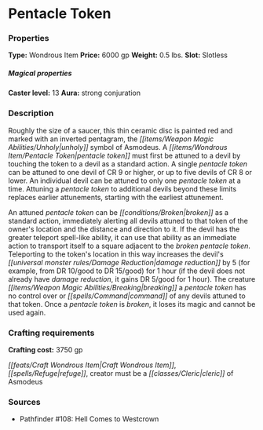 ﻿---
Title: "Pentacle Token"
Type: "Wondrous Item"
Price: "6000 gp"
Weight: "0.5 lbs."
Slot: "Slotless"
Caster level: "13"
Aura: "strong conjuration"
Description: |
  "Roughly the size of a saucer, this thin ceramic disc is painted red and marked with an inverted pentagram, the unholy symbol of Asmodeus. A _pentacle token_ must first be attuned to a devil by touching the token to a devil as a standard action. A single _pentacle token_ can be attuned to one devil of CR 9 or higher, or up to five devils of CR 8 or lower. An individual devil can be attuned to only one _pentacle token_ at a time. Attuning a _pentacle token_ to additional devils beyond these limits replaces earlier attunements, starting with the earliest attunement.
  An attuned _pentacle token_ can be broken as a standard action, immediately alerting all devils attuned to that token of the owner's location and the distance and direction to it. If the devil has the _greater teleport_ spell-like ability, it can use that ability as an immediate action to transport itself to a square adjacent to the broken _pentacle token_. Teleporting to the token's location in this way increases the devil's damage reduction by 5 (for example, from DR 10/good to DR 15/good) for 1 hour (if the devil does not already have damage reduction, it gains DR 5/good for 1 hour). The creature breaking a pentacle token has no control over or command of any devils attuned to that token. Once a _pentacle token_ is broken, it loses its magic and cannot be used again."
Crafting cost: "3750 gp"
Sources: "['Pathfinder #108: Hell Comes to Westcrown']"
---

# Pentacle Token

### Properties

**Type:** Wondrous Item **Price:** 6000 gp **Weight:** 0.5 lbs. **Slot:** Slotless

##### Magical properties

**Caster level:** 13 **Aura:** strong conjuration

### Description

Roughly the size of a saucer, this thin ceramic disc is painted red and marked with an inverted pentagram, the _[[items/Weapon Magic Abilities/Unholy|unholy]]_ symbol of Asmodeus. A _[[items/Wondrous Item/Pentacle Token|pentacle token]]_ must first be attuned to a devil by touching the token to a devil as a standard action. A single _pentacle token_ can be attuned to one devil of CR 9 or higher, or up to five devils of CR 8 or lower. An individual devil can be attuned to only one _pentacle token_ at a time. Attuning a _pentacle token_ to additional devils beyond these limits replaces earlier attunements, starting with the earliest attunement.

An attuned _pentacle token_ can be _[[conditions/Broken|broken]]_ as a standard action, immediately alerting all devils attuned to that token of the owner's location and the distance and direction to it. If the devil has the greater teleport spell-like ability, it can use that ability as an immediate action to transport itself to a square adjacent to the _broken_ _pentacle token_. Teleporting to the token's location in this way increases the devil's _[[universal monster rules/Damage Reduction|damage reduction]]_ by 5 (for example, from DR 10/good to DR 15/good) for 1 hour (if the devil does not already have _damage reduction_, it gains DR 5/good for 1 hour). The creature _[[items/Weapon Magic Abilities/Breaking|breaking]]_ a _pentacle token_ has no control over or _[[spells/Command|command]]_ of any devils attuned to that token. Once a _pentacle token_ is _broken_, it loses its magic and cannot be used again.

### Crafting requirements

**Crafting cost:** 3750 gp

_[[feats/Craft Wondrous Item|Craft Wondrous Item]]_, _[[spells/Refuge|refuge]]_, creator must be a _[[classes/Cleric|cleric]]_ of Asmodeus

### Sources

* Pathfinder #108: Hell Comes to Westcrown